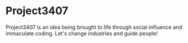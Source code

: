 # Project3407
Project3407 is an idea being brought to life through social influence and immaculate coding. Let's change industries and guide people!
